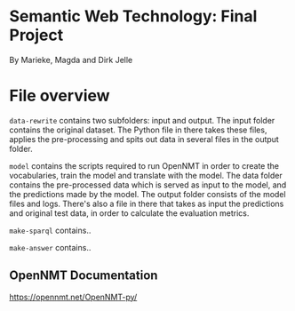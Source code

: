 # Semantic Web Technology: Final Project
By Marieke, Magda and Dirk Jelle

# File overview
`data-rewrite` contains two subfolders: input and output. The input folder contains the original dataset. The Python file in there takes these files, applies the pre-processing and spits out data in several files in the output folder.

`model` contains the scripts required to run OpenNMT in order to create the vocabularies, train the model and translate with the model. The data folder contains the pre-processed data which is served as input to the model, and the predictions made by the model. The output folder consists of the model files and logs. There's also a file in there that takes as input the predictions and original test data, in order to calculate the evaluation metrics.

`make-sparql` contains..

`make-answer` contains..

## OpenNMT Documentation
https://opennmt.net/OpenNMT-py/
